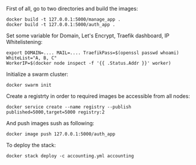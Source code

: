 First of all, go to two directories and build the images:
```
docker build -t 127.0.0.1:5000/manage_app .
docker build -t 127.0.0.1:5000/auth_app .
```

Set some variable for Domain, Let's Encrypt, Traefik dashboard, IP Whitelistening:
```
export DOMAIN=.... MAIL=.... TraefikPass=$(openssl passwd whoami) WhiteList="A, B, C"
WorkerIP=$(docker node inspect -f '{{ .Status.Addr }}' worker)
```

Initialize a swarm cluster:
```
docker swarm init
```

Create a registrty in order to required images be accessible from all nodes:
```
docker service create --name registry --publish published=5000,target=5000 registry:2
```
And push images sush as following:
```
docker image push 127.0.0.1:5000/auth_app
```

To deploy the stack:
```
docker stack deploy -c accounting.yml accounting
```

